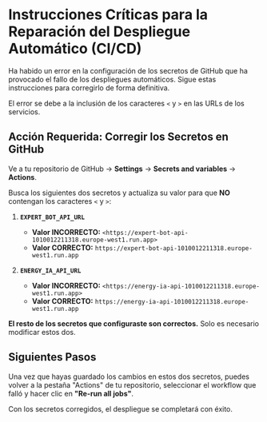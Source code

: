 # Instrucciones Críticas para la Reparación del Despliegue Automático (CI/CD)

Ha habido un error en la configuración de los secretos de GitHub que ha provocado el fallo de los despliegues automáticos. Sigue estas instrucciones para corregirlo de forma definitiva.

El error se debe a la inclusión de los caracteres `<` y `>` en las URLs de los servicios.

## Acción Requerida: Corregir los Secretos en GitHub

Ve a tu repositorio de GitHub → **Settings** → **Secrets and variables** → **Actions**.

Busca los siguientes dos secretos y actualiza su valor para que **NO** contengan los caracteres `<` y `>`:

1.  **`EXPERT_BOT_API_URL`**
    -   **Valor INCORRECTO:** `<https://expert-bot-api-1010012211318.europe-west1.run.app>`
    -   **Valor CORRECTO:** `https://expert-bot-api-1010012211318.europe-west1.run.app`

2.  **`ENERGY_IA_API_URL`**
    -   **Valor INCORRECTO:** `<https://energy-ia-api-1010012211318.europe-west1.run.app>`
    -   **Valor CORRECTO:** `https://energy-ia-api-1010012211318.europe-west1.run.app`

**El resto de los secretos que configuraste son correctos.** Solo es necesario modificar estos dos.

## Siguientes Pasos

Una vez que hayas guardado los cambios en estos dos secretos, puedes volver a la pestaña "Actions" de tu repositorio, seleccionar el workflow que falló y hacer clic en **"Re-run all jobs"**.

Con los secretos corregidos, el despliegue se completará con éxito.
